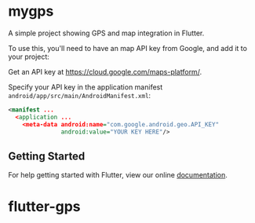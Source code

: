 # mygps

A simple project showing GPS and map integration in Flutter.

To use this, you'll need to have an map API key from Google, and
add it to your project:


Get an API key at https://cloud.google.com/maps-platform/.

Specify your API key in the application manifest 
`android/app/src/main/AndroidManifest.xml`:


```xml
<manifest ...
  <application ...
    <meta-data android:name="com.google.android.geo.API_KEY"
               android:value="YOUR KEY HERE"/>

```

## Getting Started

For help getting started with Flutter, view our online
[documentation](https://flutter.io/).
# flutter-gps
